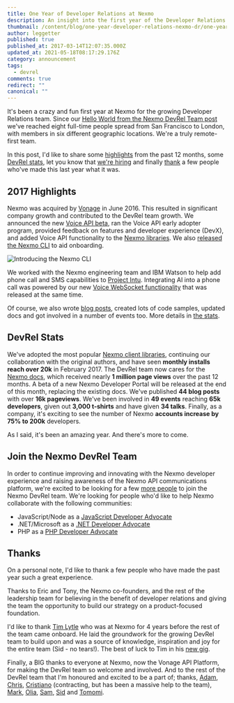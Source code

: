 ```yaml
---
title: One Year of Developer Relations at Nexmo
description: An insight into the first year of the Developer Relations team at Nexmo
thumbnail: /content/blog/one-year-developer-relations-nexmo-dr/one-year-devrel-stats-nexmo.jpg
author: leggetter
published: true
published_at: 2017-03-14T12:07:35.000Z
updated_at: 2021-05-18T08:17:29.176Z
category: announcement
tags:
  - devrel
comments: true
redirect: ""
canonical: ""
---
```

It's been a crazy and fun first year at Nexmo for the growing Developer Relations team. Since our [Hello World from the Nexmo DevRel Team post](https://learn.vonage.com/blog/2016/05/03/developer-relations-at-nexmo/) we've reached eight full-time people spread from San Francisco to London, with members in six different geographic locations. We're a truly remote-first team.

In this post, I'd like to share some [highlights](#highlights) from the past 12 months, some [DevRel stats](#stats), let you know that [we're hiring](#hiring) and finally [thank](#thanks) a few people who've made this last year what it was.

## 2017 Highlights

Nexmo was acquired by [Vonage](https://www.vonage.com/) in June 2016. This resulted in significant company growth and contributed to the DevRel team growth. We announced the new [Voice API beta](https://learn.vonage.com/blog/2016/08/25/new-nexmo-voice-api-public-beta-dr/), ran the Voice API early adopter program, provided feedback on features and developer experience (DevX), and added Voice API functionality to the [Nexmo libraries](https://docs.nexmo.com/libraries). We also [released the Nexmo CLI](https://learn.vonage.com/blog/2016/06/29/introducing-the-nexmo-command-line-interface-cli/) to aid onboarding.

![Introducing the Nexmo CLI](/content/blog/one-year-of-developer-relations-at-nexmo/nexmo-cli.gif)

We worked with the Nexmo engineering team and IBM Watson to help add phone call and SMS capabilities to [Project Intu](https://www.ibm.com/watson/developercloud/project-intu.html). Integrating AI into a phone call was powered by our new [Voice WebSocket functionality](https://learn.vonage.com/blog/2016/11/30/nexmo-voice-api-demo-telephony-ai-platforms-websockets/) that was released at the same time.

Of course, we also wrote [blog posts](https://learn.vonage.com/blog/category/developers-2/), created lots of code samples, updated docs and got involved in a number of events too. More details in [the stats](#stats).

## DevRel Stats

We've adopted the most popular [Nexmo client libraries](https://docs.nexmo.com/libraries), continuing our collaboration with the original authors, and have seen **monthly installs reach over 20k** in February 2017. The DevRel team now cares for the [Nexmo docs](https://docs.nexmo.com), which received nearly **1 million page views** over the past 12 months. A beta of a new Nexmo Developer Portal will be released at the end of this month, replacing the existing docs. We've published **44 blog posts** with over **16k pageviews**. We've been involved in **49 events** reaching **65k developers**, given out **3,000 t-shirts** and have given **34 talks**. Finally, as a company, it's exciting to see the number of Nexmo **accounts increase by 75% to 200k** developers.

As I said, it's been an amazing year. And there's more to come.

## Join the Nexmo DevRel Team

In order to continue improving and innovating with the Nexmo developer experience and raising awareness of the Nexmo API communications platform, we're excited to be looking for a few [more people](https://blog.jobbio.com/2017/02/20/nexmo-leading-charge-in-terms-of-diversity/) to join the Nexmo DevRel team. We're looking for people who'd like to help Nexmo collaborate with the following communities:

* JavaScript/Node as a [JavaScript Developer Advocate](https://nexmo.bamboohr.co.uk/jobs/view.php?id=243)
* .NET/Microsoft as a [.NET Developer Advocate](https://nexmo.bamboohr.co.uk/jobs/view.php?id=242)
* PHP as a [PHP Developer Advocate](https://nexmo.bamboohr.co.uk/jobs/view.php?id=198)

## Thanks

On a personal note, I'd like to thank a few people who have made the past year such a great experience.

Thanks to Eric and Tony, the Nexmo co-founders, and the rest of the leadership team for believing in the benefit of developer relations and giving the team the opportunity to build our strategy on a product-focused foundation.

I'd like to thank [Tim Lytle](https://twitter.com/tjlytle) who was at Nexmo for 4 years before the rest of the team came onboard. He laid the groundwork for the growing DevRel team to build upon and was a source of knowledge, inspiration and joy for the entire team (Sid - no tears!). The best of luck to Tim in his [new gig](https://medium.com/@tjlytle/thankful-for-opportunity-e8fd7e0541c3#a7b2).

Finally, a BIG thanks to everyone at Nexmo, now the Vonage API Platform, for making the DevRel team so welcome and involved. And to the rest of the DevRel team that I'm honoured and excited to be a part of; thanks, [Adam](https://twitter.com/labfoo), [Chris](https://twitter.com/speaktochris), [Cristiano](https://twitter.com/cbetta) (contracting, but has been a massive help to the team), [Mark](https://twitter.com/judy2k), [Olia](https://twitter.com/oliadukova), [Sam](https://twitter.com/sammachin), [Sid](https://twitter.com/sidsharma_27) and [Tomomi](https://twitter.com/girlie_mac).